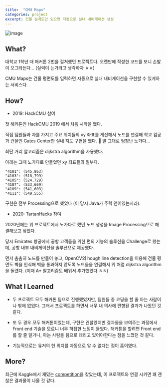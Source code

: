 ```yaml
---
title:  "CMU Maps"
categories: project
excerpt: 건물 설계도만 있으면 자동으로 실내 내비게이션 생성  
---
```

![image](https://user-images.githubusercontent.com/55306097/110480851-4ae40880-812a-11eb-9ab0-f0c1dcc0aa87.png)

## What?

대학교 1학년 때 해커톤 2번을 걸쳐했던 프로젝트다. 오랜만에 작성한 코드를 보니 손발이 오그라든다... (실력이 는거라고 생각하자 ㅎㅎ)

CMU Maps는 건물 평면도를 입력하면 자동으로 실내 내비게이션을 구현할 수 있게하는 서비스다.

## How?

- 2019: HackCMU 참여

첫 해커톤인 HackCMU 2019 에서 처음 시작을 했다. 

직접 팀원들과 자를 가지고 주요 위치들의 xy 좌표를 계산해서 노드를 연결해 학교 컴공과 건물인 Gates Center만 실내 지도 구현을 했다. :vomiting_face: 말 그대로 엄청난 노가다... 	

최단 거리 알고리즘은 dijkstra algorithm을 사용했다. 

아래는 그때 노가다로 만들었던 xy 좌표들의 일부다.
```
"4101": (545,863)
"4103": (518,799)
"4105": (524,729)
"4107": (533,669)
"4109": (541,603)
"4111": (549,555)
```
구현은 전부 Processing으로 했었다 (이 당시 Java가 주력 언어였는지라).

- 2020: TartanHacks 참여

2020년에는 위 프로젝트에서 노가다로 했던 노드 생성을 Image Processing으로 해결해보고 싶었다.

당시 Emirates 항공에서 공항 고객들을 위한 편의 기능의 솔루션을 Challenge로 했는데, 공항 내부 내비게이션을 솔루션으로 제공했다.

먼저 촘촘히 노드를 만들어 놓고, OpenCV의 hough line detection을 이용해 건물 평면도 벽을 인식해 벽을 통과하지 않도록 노드들을 연결해서 위 처럼  dijkstra algorithm을 돌렸다. (이때 A* 알고리즘도 배워서 추가했었다 ㅎㅎ)

## What I Learned

- 두 프로젝트 모두 해커톤 팀으로 진행했었지만, 팀원들 중 코딩을 할 줄 아는 사람이 나 밖에 없었다. 그래서 프로젝트를 하면서 너무 내 의사에 편향된 결과가 나왔던 것 같다.

- 또 두 경우 모두 해커톤이었는데, 구현은 괜찮았지만 결과물을 보여주는 과정에서 Front end 기술을 모르니 너무 허접한 느낌이 들었다. 해커톤을 할려면 Front end를 할 줄 알거나, 아는 사람을 팀으로 데리고 있어야한다는 점을 느꼈던 것 같다.

- 기능적으로는 유저의 현 위치를 자동으로 알 수 없다는 점이 흠이였다.

## More?
최근에 Kaggle에서 재밌는 [competition](https://www.kaggle.com/c/indoor-location-navigation)을 찾았는데, 이 프로젝트와 연결 시키면 꽤 괜찮은 결과물이 나올 것 같다. 

